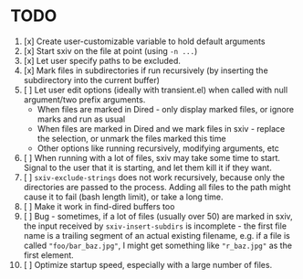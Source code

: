 # TODO
1. [x] Create user-customizable variable to hold default arguments
2. [x] Start sxiv on the file at point (using `-n ...`)
3. [x] Let user specify paths to be excluded.
4. [x] Mark files in subdirectories if run recursively (by inserting the subdirectory into the current buffer)
5. [ ] Let user edit options (ideally with transient.el) when called with null argument/two prefix arguments.
    * When files are marked in Dired - only display marked files, or ignore marks and run as usual
    * When files are marked in Dired and we mark files in sxiv - replace the selection, or unmark the files marked this time
    * Other options like running recursively, modifying arguments, etc
6. [ ] When running with a lot of files, sxiv may take some time to start. Signal to the user that it is starting, and let them kill it if they want.
7. [ ] `sxiv-exclude-strings` does not work recursively, because only the directories are passed to the process. Adding all files to the path might cause it to fail (bash length limit), or take a long time.
8. [ ] Make it work in find-dired buffers too
9. [ ] Bug - sometimes, if a lot of files (usually over 50) are marked in sxiv, the input received by `sxiv-insert-subdirs` is incomplete - the first file name is a trailing segment of an actual existing filename, e.g. if a file is called `"foo/bar_baz.jpg"`, I might get something like `"r_baz.jpg"` as the first element.
10. [ ] Optimize startup speed, especially with a large number of files.
